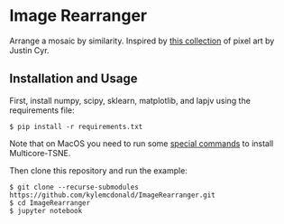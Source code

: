 # Image Rearranger

Arrange a mosaic by similarity. Inspired by [this collection](https://twitter.com/JUSTIN_CYR/status/829196024631681024) of pixel art by Justin Cyr.

## Installation and Usage

First, install numpy, scipy, sklearn, matplotlib, and lapjv using the requirements file:

```
$ pip install -r requirements.txt
```

Note that on MacOS you need to run some [special commands](https://github.com/DmitryUlyanov/Multicore-TSNE#install) to install Multicore-TSNE.

Then clone this repository and run the example:

```
$ git clone --recurse-submodules https://github.com/kylemcdonald/ImageRearranger.git
$ cd ImageRearranger
$ jupyter notebook
```
